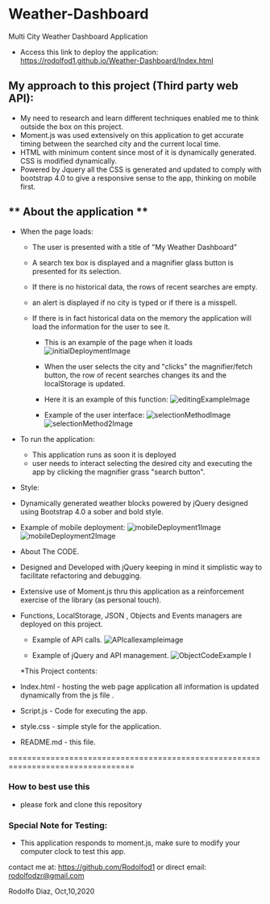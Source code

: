 # Weather-Dashboard
Multi City Weather Dashboard Application 
  - Access this link to deploy the application:
    <https://rodolfod1.github.io/Weather-Dashboard/Index.html>

## My approach to this project (Third party web API):
- My need to research and learn different techniques enabled me to think outside the box on this project.
- Moment.js was used extensively on this application to get accurate timing between the searched city and the current local time.
- HTML with minimum content since most of it is dynamically generated. CSS is modified dynamically.
- Powered by Jquery all the CSS is generated and updated to comply with bootstrap 4.0 to give a responsive sense to the app, thinking on mobile first. 



## **  About the application **
* When the page loads:
  - The user is presented with a title of "My Weather Dashboard"
  - A search tex box is displayed and a magnifier glass button is presented for its selection. 
  - If there is no historical data, the rows of recent searches are empty. 
  - an alert is displayed if no city is typed or if there is a misspell.  
  - If there is in fact historical data on the memory the application will load the information for the user to see it. 
  
    - This is an example of the page when it loads 
    ![initialDeploymentImage](Assets/landigPage.jpg)

    - When the user selects the city and "clicks" the magnifier/fetch button, the row of recent searches changes its and the localStorage is updated.
    - Here it is an example of this function:
    ![editingExampleImage](Assets/localStorage.jpg) 

    - Example of the user interface:
    ![selectionMethodImage](Assets/selectionMethod.jpg)
    ![selectionMethod2Image](Assets/userSelection.jpg)

* To run the application:
  - This application runs as soon it is deployed
  - user needs to interact selecting the desired city and executing the app by clicking the magnifier grass "search button".

* Style:
- Dynamically generated weather blocks powered by jQuery designed using Bootstrap 4.0 a sober and bold style.

- Example of mobile deployment:
   ![mobileDeployment1Image](Assets/mobileVersion1.jpg)
   ![mobileDeployment2Image](Assets/mobileVersion2.jpg)
 
 * About The CODE. 
  - Designed and Developed with jQuery keeping in mind it simplistic way to facilitate refactoring and debugging. 
  - Extensive use of Moment.js thru this application as a reinforcement exercise of the library (as personal touch).
  - Functions, LocalStorage, JSON , Objects and Events managers are deployed on this project. 
  
  
    - Example of API calls.
    ![APIcallexampleimage](Assets/APIcallExample.jpg)

    - Example of jQuery and API management.
    ![ObjectCodeExample](Assets/codeEexample2.jpg) I

    *This Project contents:
  - Index.html - hosting the web page application all information is updated dynamically from the js file .
  - Script.js - Code for executing the app. 
  - style.css - simple style for the application.
  - README.md - this file.  
 
  =================================================================================
  ### How to best use this 
   - please fork and clone this repository

  ### Special Note for Testing:
  - This application responds to moment.js, make sure to modify your computer clock to test this app.

 contact me at:
 https://github.com/Rodolfod1
 or direct email: rodolfodzr@gmail.com

 Rodolfo Diaz, Oct,10,2020
